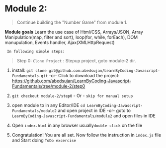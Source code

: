 Module 2:
==========================
>Continue building the "Number Game" from module 1.

**Module goals**
Learn the use case of Html/CSS, Arrays/JSON, Array Manipulation(map, filter and sort), loop(for, while, forEach), DOM manupulation, Events handler, Ajax(XMLHttpRequest)

``` In following simple steps:```

> Step 0: `Clone Project` : Stepup project, goto module-2 dir.

1. install: 
   `git clone git@github.com:abedsujan/LearnByCoding-Javascript-Fundamentals.git` 
   -or-
   Click to download the project: https://github.com/abedsujan/LearnByCoding-Javascript-Fundamentals/tree/module-2/step0
  
2. `git checkout module-2/step0` - Or - `skip for manual setup`

3. open module to in any Editor/IDE 
   `cd LearnByCoding-Javascript-Fundamentals/module2` and open project in IDE
   -or- 
   goto to `LearnByCoding-Javascript-Fundamentals/module2` and open files in IDE
	
4. Open `index.html` in any browser usually`double click` on the file

5. Congratulation! You are all set. Now follow the instruction in `index.js` file and Start doing `ToDo excercise`
